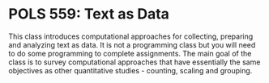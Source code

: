 # POLS 559: Text as Data
This class introduces computational approaches for collecting, preparing and analyzing text as data. It is not a programming class but you will need to do some programming to complete assignments. The main goal of the class is to survey computational approaches that have essentially the same objectives as other quantitative studies - counting, scaling and grouping.
